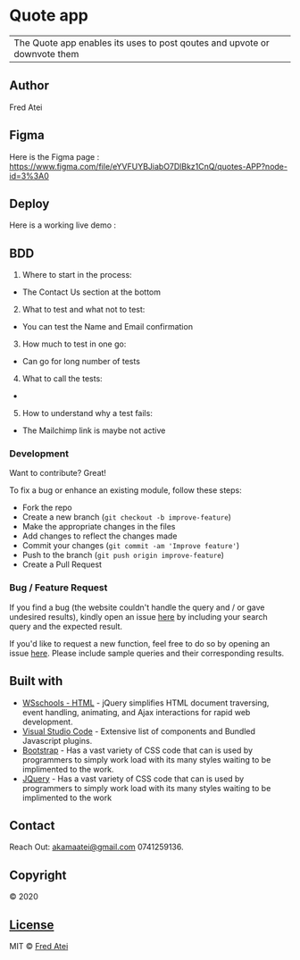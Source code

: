 # Quote app

<table>
<tr>
<td>
The Quote app enables its uses to post qoutes and upvote or downvote them
</td>
</tr>
</table>

## Author
Fred Atei

## Figma
Here is the Figma page : https://www.figma.com/file/eYVFUYBJiabO7DlBkz1CnQ/quotes-APP?node-id=3%3A0

## Deploy
Here is a working live demo : 

## BDD
1. Where to start in the process:
- The Contact Us section at the bottom

2. What to test and what not to test:
- You can test the Name and Email confirmation 

3. How much to test in one go:
- Can go for long number of tests

4. What to call the tests:
- 
   
5. How to understand why a test fails:
- The Mailchimp link is maybe not active

### Development
Want to contribute? Great!

To fix a bug or enhance an existing module, follow these steps:

- Fork the repo
- Create a new branch (`git checkout -b improve-feature`)
- Make the appropriate changes in the files
- Add changes to reflect the changes made
- Commit your changes (`git commit -am 'Improve feature'`)
- Push to the branch (`git push origin improve-feature`)
- Create a Pull Request 

### Bug / Feature Request

If you find a bug (the website couldn't handle the query and / or gave undesired results), kindly open an issue [here](https://fredatei.github.io/Quotes/issues/new) by including your search query and the expected result.

If you'd like to request a new function, feel free to do so by opening an issue [here](https://fredatei.github.io/Quotes/issues/new). Please include sample queries and their corresponding results.


## Built with 

- [WSschools - HTML](https://www.w3schools.com/html/default.asp) - jQuery simplifies HTML document traversing, event handling, animating, and Ajax interactions for rapid web development.
- [Visual Studio Code](https://code.visualstudio.com/) - Extensive list of components and  Bundled Javascript plugins.
- [Bootstrap](https://getbootstrap.com/) - Has a vast variety of CSS code that can is used by programmers to simply work load with its many styles waiting to be implimented to the work.
- [JQuery](https://code.jquery.com/jquery/) - Has a vast variety of CSS code that can is used by programmers to simply work load with its many styles waiting to be implimented to the work

## Contact

Reach Out: akamaatei@gmail.com
           0741259136.   

## Copyright
© 2020

## [License](https://github.com/FredAtei/Quotes/blob/master/LICENSE)

MIT © [Fred Atei ](https://github.com/FredAtei/Quotes)
